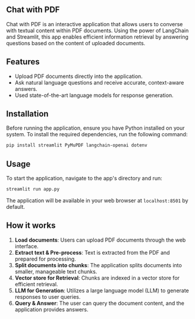 ## Chat with PDF

Chat with PDF is an interactive application that allows users to converse with textual content within PDF documents. Using the power of LangChain and Streamlit, this app enables efficient information retrieval by answering questions based on the content of uploaded documents.

## Features
- Upload PDF documents directly into the application.
- Ask natural language questions and receive accurate, context-aware answers.
- Used state-of-the-art language models for response generation.

## Installation

Before running the application, ensure you have Python installed on your system. To install the required dependencies, run the following command:

```sh
pip install streamlit PyMuPDF langchain-openai dotenv
```

## Usage

To start the application, navigate to the app's directory and run:

```sh
streamlit run app.py
```

The application will be available in your web browser at `localhost:8501` by default.

## How it works

1. **Load documents**: Users can upload PDF documents through the web interface.
2. **Extract text & Pre-process**: Text is extracted from the PDF and prepared for processing.
3. **Split documents into chunks**: The application splits documents into smaller, manageable text chunks.
4. **Vector store for Retrieval**: Chunks are indexed in a vector store for efficient retrieval.
5. **LLM for Generation**: Utilizes a large language model (LLM) to generate responses to user queries.
6. **Query & Answer**: The user can query the document content, and the application provides answers.

